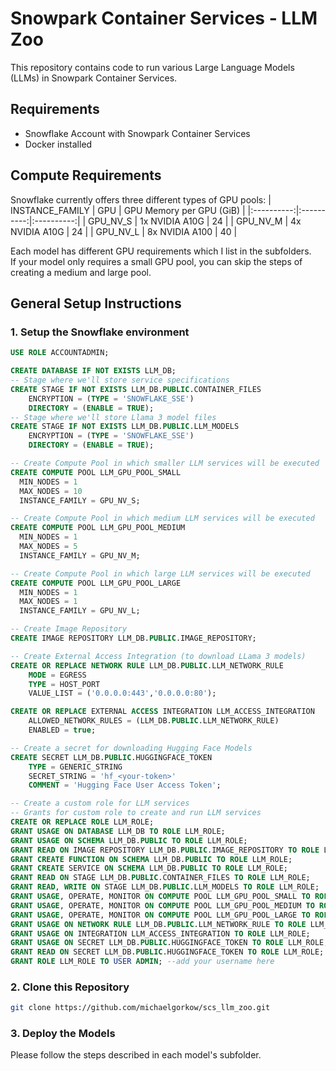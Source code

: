 # Snowpark Container Services - LLM Zoo
This repository contains code to run various Large Language Models (LLMs) in Snowpark Container Services.  

## Requirements
* Snowflake Account with Snowpark Container Services
* Docker installed

## Compute Requirements
Snowflake currently offers three different types of GPU pools:
| INSTANCE_FAMILY | GPU | GPU Memory per GPU (GiB) |
|:----------:|:----------:|:----------:|
| GPU_NV_S    | 1x NVIDIA A10G   | 24   |
| GPU_NV_M    | 4x NVIDIA A10G   | 24   |
| GPU_NV_L    | 8x NVIDIA A100   | 40   |

Each model has different GPU requirements which I list in the subfolders.  
If your model only requires a small GPU pool, you can skip the steps of creating a medium and large pool.

## General Setup Instructions
### 1. Setup the Snowflake environment
```sql
USE ROLE ACCOUNTADMIN;

CREATE DATABASE IF NOT EXISTS LLM_DB;
-- Stage where we'll store service specifications
CREATE STAGE IF NOT EXISTS LLM_DB.PUBLIC.CONTAINER_FILES
    ENCRYPTION = (TYPE = 'SNOWFLAKE_SSE') 
    DIRECTORY = (ENABLE = TRUE);
-- Stage where we'll store Llama 3 model files
CREATE STAGE IF NOT EXISTS LLM_DB.PUBLIC.LLM_MODELS 
    ENCRYPTION = (TYPE = 'SNOWFLAKE_SSE') 
    DIRECTORY = (ENABLE = TRUE);

-- Create Compute Pool in which smaller LLM services will be executed
CREATE COMPUTE POOL LLM_GPU_POOL_SMALL
  MIN_NODES = 1
  MAX_NODES = 10
  INSTANCE_FAMILY = GPU_NV_S;

-- Create Compute Pool in which medium LLM services will be executed
CREATE COMPUTE POOL LLM_GPU_POOL_MEDIUM
  MIN_NODES = 1
  MAX_NODES = 5
  INSTANCE_FAMILY = GPU_NV_M;

-- Create Compute Pool in which large LLM services will be executed
CREATE COMPUTE POOL LLM_GPU_POOL_LARGE
  MIN_NODES = 1
  MAX_NODES = 1
  INSTANCE_FAMILY = GPU_NV_L;

-- Create Image Repository
CREATE IMAGE REPOSITORY LLM_DB.PUBLIC.IMAGE_REPOSITORY;

-- Create External Access Integration (to download LLama 3 models)
CREATE OR REPLACE NETWORK RULE LLM_DB.PUBLIC.LLM_NETWORK_RULE
    MODE = EGRESS
    TYPE = HOST_PORT
    VALUE_LIST = ('0.0.0.0:443','0.0.0.0:80');

CREATE OR REPLACE EXTERNAL ACCESS INTEGRATION LLM_ACCESS_INTEGRATION
    ALLOWED_NETWORK_RULES = (LLM_DB.PUBLIC.LLM_NETWORK_RULE)
    ENABLED = true;

-- Create a secret for downloading Hugging Face Models
CREATE SECRET LLM_DB.PUBLIC.HUGGINGFACE_TOKEN
    TYPE = GENERIC_STRING
    SECRET_STRING = 'hf_<your-token>'
    COMMENT = 'Hugging Face User Access Token';

-- Create a custom role for LLM services
-- Grants for custom role to create and run LLM services
CREATE OR REPLACE ROLE LLM_ROLE;
GRANT USAGE ON DATABASE LLM_DB TO ROLE LLM_ROLE;
GRANT USAGE ON SCHEMA LLM_DB.PUBLIC TO ROLE LLM_ROLE;
GRANT READ ON IMAGE REPOSITORY LLM_DB.PUBLIC.IMAGE_REPOSITORY TO ROLE LLM_ROLE;
GRANT CREATE FUNCTION ON SCHEMA LLM_DB.PUBLIC TO ROLE LLM_ROLE;
GRANT CREATE SERVICE ON SCHEMA LLM_DB.PUBLIC TO ROLE LLM_ROLE;
GRANT READ ON STAGE LLM_DB.PUBLIC.CONTAINER_FILES TO ROLE LLM_ROLE;
GRANT READ, WRITE ON STAGE LLM_DB.PUBLIC.LLM_MODELS TO ROLE LLM_ROLE;
GRANT USAGE, OPERATE, MONITOR ON COMPUTE POOL LLM_GPU_POOL_SMALL TO ROLE LLM_ROLE;
GRANT USAGE, OPERATE, MONITOR ON COMPUTE POOL LLM_GPU_POOL_MEDIUM TO ROLE LLM_ROLE;
GRANT USAGE, OPERATE, MONITOR ON COMPUTE POOL LLM_GPU_POOL_LARGE TO ROLE LLM_ROLE;
GRANT USAGE ON NETWORK RULE LLM_DB.PUBLIC.LLM_NETWORK_RULE TO ROLE LLM_ROLE;
GRANT USAGE ON INTEGRATION LLM_ACCESS_INTEGRATION TO ROLE LLM_ROLE;
GRANT USAGE ON SECRET LLM_DB.PUBLIC.HUGGINGFACE_TOKEN TO ROLE LLM_ROLE;
GRANT READ ON SECRET LLM_DB.PUBLIC.HUGGINGFACE_TOKEN TO ROLE LLM_ROLE;
GRANT ROLE LLM_ROLE TO USER ADMIN; --add your username here
```
### 2. Clone this Repository
```bash
git clone https://github.com/michaelgorkow/scs_llm_zoo.git
```

### 3. Deploy the Models
Please follow the steps described in each model's subfolder.